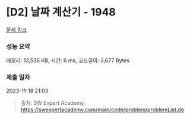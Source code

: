 # [D2] 날짜 계산기 - 1948 

[문제 링크](https://swexpertacademy.com/main/code/problem/problemDetail.do?contestProbId=AV5PnnU6AOsDFAUq) 

### 성능 요약

메모리: 13,536 KB, 시간: 6 ms, 코드길이: 3,677 Bytes

### 제출 일자

2023-11-18 21:03



> 출처: SW Expert Academy, https://swexpertacademy.com/main/code/problem/problemList.do
